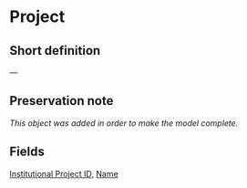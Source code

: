# Project
## Short definition
—
## Preservation note
*This object was added in order to make the model complete.*
## Fields
[Institutional Project ID](../Object-Fields/Project/Institutional%20Project%20ID.md),
[Name](../Object-Fields/Project/Name.md)
